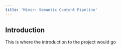 ```yaml
---
title: 'Mínir: Semantic Content Pipeline'
---
```


## Introduction

This is where the introduction to the project would go 

